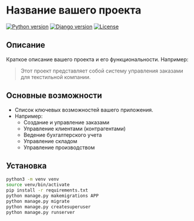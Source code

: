# Название вашего проекта

[![Python version](https://img.shields.io/badge/python-3.10-blue.svg)](https://www.python.org/downloads/release/python-3100/)
[![Django version](https://img.shields.io/badge/django-4.1-green.svg)](https://www.djangoproject.com/download/)
[![License](https://img.shields.io/badge/License-MIT-yellow.svg)](https://opensource.org/licenses/MIT)

## Описание

Краткое описание вашего проекта и его функциональности. Например:

> Этот проект представляет собой систему управления заказами для текстильной компании. 

## Основные возможности

* Список ключевых возможностей вашего приложения.
* Например:
    * Создание и управление заказами
    * Управление клиентами (контрагентами)
    * Ведение бухгалтерского учета
    * Управление складом
    * Управление производством 

## Установка
   ```bash
   python3 -m venv venv
   source venv/bin/activate
   pip install -r requirements.txt
   python manage.py makemigrations APP
   python manage.py migrate
   python manage.py createsuperuser
   python manage.py runserver
